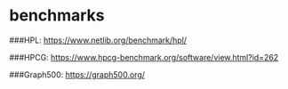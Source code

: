 # benchmarks

###HPL: https://www.netlib.org/benchmark/hpl/

###HPCG: https://www.hpcg-benchmark.org/software/view.html?id=262

###Graph500: https://graph500.org/
